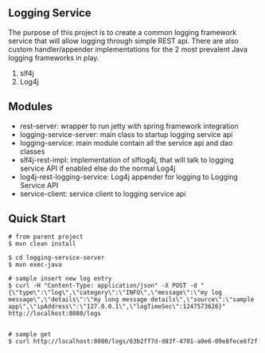Logging Service
---------------

The purpose of this project is to create a common logging framework service that will allow logging through simple REST api.
There are also custom handler/appender implementations for the 2 most prevalent Java logging frameworks in play.

1. slf4j
2.	Log4j

## Modules

*   rest-server: wrapper to run jetty with spring framework integration
*   logging-service-server: main class to startup logging service api
*   logging-service: main module contain all the service api and dao classes
*   slf4j-rest-impl: implementation of slflog4j, that will talk to logging service API if enabled else do the normal Log4j
*   log4j-rest-logging-service: Log4j appender for logging to Logging Service API
*   service-client: service client to logging service api


Quick Start
------------

    # from parent project
    $ mvn clean install

    $ cd logging-service-server
    $ mvn exec-java

    # sample insert new log entry
    $ curl -H "Content-Type: application/json" -X POST -d "{\"type\":\"log\",\"category\":\"INFO\",\"message\":\"my log message\",\"details\":\"my long message details\",\"source\":\"sample app\",\"ipAddress\":\"127.0.0.1\",\"logTimeSec\":1247573626}" http://localhost:8080/logs


    # sample get
    $ curl http://localhost:8080/logs/63b2ff7d-d83f-4701-a9e6-09e8fece6f2f
